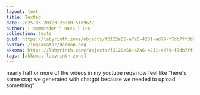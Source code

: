 ```yaml
---
layout: text
title: Texted
date: 2025-03-20T23:23:10.518962Z
author: ⸸ commander ░ nova ⸸ :~$
collection: texts
guid: https://labyrinth.zone/objects/f3122e56-a7a6-4231-ad79-f7db7ff3b5cb
avatar: /img/avatar/daemon.png
akkoma: https://labyrinth.zone/objects/f3122e56-a7a6-4231-ad79-f7db7ff3b5cb
tags: [akkoma, labyrinth-zone]
---
```


<p>nearly half or more of the videos in my youtube reqs now feel like "here's some crap we generated with chatgpt because we needed to upload something"</p>